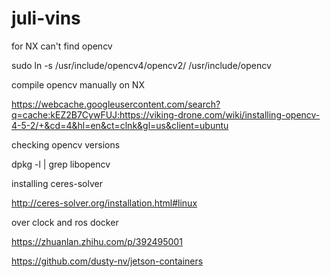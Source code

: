 # juli-vins

for NX can't find opencv

sudo ln -s /usr/include/opencv4/opencv2/ /usr/include/opencv


compile opencv manually on NX

https://webcache.googleusercontent.com/search?q=cache:kEZ2B7CywFUJ:https://viking-drone.com/wiki/installing-opencv-4-5-2/+&cd=4&hl=en&ct=clnk&gl=us&client=ubuntu

checking opencv versions

dpkg -l | grep libopencv

installing ceres-solver

http://ceres-solver.org/installation.html#linux 

over clock and ros docker

https://zhuanlan.zhihu.com/p/392495001

https://github.com/dusty-nv/jetson-containers
